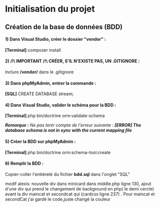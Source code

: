 # Initialisation du projet

## Création de la base de données (BDD)

#### 1) Dans Visual Studio, créer le dossier "vendor" :
<b>[Terminal]</b> composer install

#### 2) /!\ IMPORTANT /!\ CRÉER, S'IL N'EXISTE PAS, UN .GITIGNORE :
Inclure <b>/vendor/</b> dans le .gitignore

#### 3) Dans phpMyAdmin, entrer la commande :
<b>[SQL]</b> CREATE DATABASE stream;

#### 4) Dans Visual Studio, valider le schéma pour la BDD :
<b>[Terminal]</b> php bin/doctrine orm:validate-schema

<i><b>Remarque :</b> Ne pas tenir compte de l'erreur suivante : <b>[ERROR] The database schema is not in sync with the current mapping file</b></i>

#### 5) Créer la BDD sur phpMyAdmin :
<b>[Terminal]</b> php bin/doctrine orm:schema-tool:create

#### 6) Remplir la BDD :
Copier-coller l'entièreté du fichier <b>bdd.sql</b> dans l'onglet "SQL"


modif alexis: nouvelle div dans minicard
dans middle.php ligne 130,  ajout d'une div qui prend le changement de background en php( le demi cercle) avant la div maincat et secondcat qui  (cardcss ligne 237) . Pour maincat et secondCat j'ai gardé le code,juste changé la couleur
